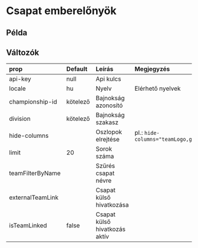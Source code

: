# Csapat emberelőnyök

## Példa

<ClientOnly>
  <mjsz-vbr-team-powerplay
    locale="hu"
    championship-id="3314"
    division="Alapszakasz" 
  />
</ClientOnly>

## Változók

| prop               | Default  | Leírás                         | Megjegyzés                        |
| :----------------- | :------- | :----------------------------- | :-------------------------------- |
| api-key            | null     | Api kulcs                      |
| locale             | hu       | Nyelv                          | Elérhető nyelvek                  |
| championship-id    | kötelező | Bajnokság azonosító            |
| division           | kötelező | Bajnokság szakasz              |
| hide-columns       |          | Oszlopok elrejtése             | pl.: `hide-columns="teamLogo,gk"` |
| limit              | 20       | Sorok száma                    |                                   |
| teamFilterByName   |          | Szűrés csapat névre            |                                   |
| externalTeamLink   |          | Csapat külső hivatkozása       |                                   |
| isTeamLinked       | false    | Csapat külső hivatkozás aktív  |                                   |
